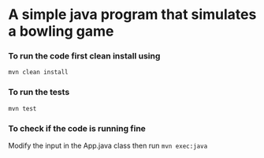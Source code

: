# A simple java program that simulates a bowling game

### To run the code first clean install using
`mvn clean install`

### To run the tests 
`mvn test`

### To check if the code is running fine
Modify the input in the App.java class
then run
`mvn exec:java`

